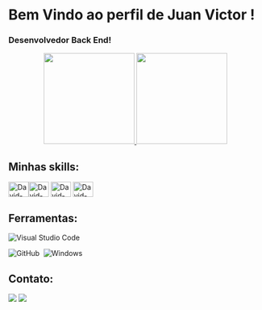 # Bem Vindo ao perfil de Juan Victor !
### Desenvolvedor Back End!

<div align="center">
  <a href="https://github.com/1DevJuan">
    <img height="180em" src="https://github-readme-stats.vercel.app/api?username=1DevJuan&count_private=true&include_all_commits=true&show_icons=true&theme=dracula&hide_border=false&show_owner=true"/>
    <img height="180em" src="https://github-readme-stats.vercel.app/api/top-langs/?username=1DevJuan&theme=dracula&hide_border=false&&layout=compact"/>
  </a>
</div>


## Minhas skills:
<img align="center" alt="David-Js" height="30" width="40" src="https://cdn.jsdelivr.net/gh/devicons/devicon/icons/go/go-original.svg" /><img align="center" alt="David-Js" height="30" width="40" src="https://cdn.jsdelivr.net/gh/devicons/devicon/icons/git/git-original.svg" /> <img align="center" alt="David-Js" height="30" width="40" src="https://cdn.jsdelivr.net/gh/devicons/devicon/icons/docker/docker-original.svg" /> <img align="center" alt="David-Js" height="30" width="40" src="https://cdn.jsdelivr.net/gh/devicons/devicon/icons/mysql/mysql-original.svg" />

## Ferramentas:
![Visual Studio Code](https://img.shields.io/badge/-Visual%20Studio%20Code-0D1117?style=for-the-badge&logo=visual-studio-code&logoColor=007ACC&labelColor=0D1117)&nbsp;
<!-- ![Git](https://img.shields.io/badge/-Git-0D1117?style=for-the-badge&logo=git&labelColor=0D1117)&nbsp; -->
![GitHub](https://img.shields.io/badge/-GitHub-0D1117?style=for-the-badge&logo=github&labelColor=0D1117)&nbsp;
![Windows](https://img.shields.io/badge/-Windows-0D1117?style=for-the-badge&logo=windows&labelColor=0D1117)&nbsp;

## Contato:

<a href="https://www.linkedin.com/public-profile/settings?lipi=urn%3Ali%3Apage%3Ad_flagship3_profile_self_edit_contact-info%3BboAtrJ1pTTST5OehaHLaDA%3D%3D" target="_blank"><img src="https://img.shields.io/badge/-LinkedIn-%230077B5?style=for-the-badge&logo=linkedin&logoColor=white" target="_blank"></a> 
<a href = "juanvbq18@gmail.com"><img src="https://img.shields.io/badge/-Gmail-%23333?style=for-the-badge&logo=gmail&logoColor=white" target="_blank"></a>
